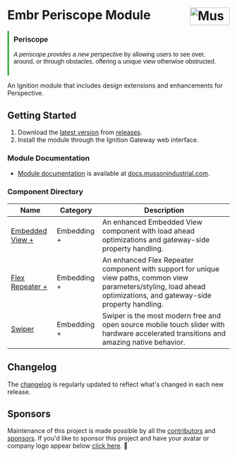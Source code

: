 # Embr Periscope Module [<img src="https://cdn.mussonindustrial.com/files/public/images/emblem.svg" alt="Musson Industrial Logo" width="90" height="40" align="right">][embr]

<div style="border-left: 4px solid #4CAF50; padding: 10px; font-family: Arial, sans-serif;">
<h3 style="color: #red; margin-top: 0;">Periscope</h3>
  <p><em>A periscope provides a new perspective</em> by allowing users to see over, around, or through obstacles, offering a unique view otherwise obstructed.</p>
</div>

An Ignition module that includes design extensions and enhancements for Perspective.

## Getting Started

1. Download the [latest version] from [releases].
2. Install the module through the Ignition Gateway web interface.

### Module Documentation

- [Module documentation] is available at [docs.mussonindustrial.com].


### Component Directory

| Name                                                  | Category    | Description                                                                                                                                                           |
|-------------------------------------------------------|-------------|-----------------------------------------------------------------------------------------------------------------------------------------------------------------------|
| [Embedded View +](./docs/components/view.md)          | Embedding + | An enhanced Embedded View component with load ahead optimizations and gateway-side property handling.                                                                 |
| [Flex Repeater +](./docs/components/flex-repeater.md) | Embedding + | An enhanced Flex Repeater component with support for unique view paths, common view parameters/styling, load ahead optimizations, and gateway-side property handling. |
| [Swiper](./docs/components/swiper.md)                 | Embedding + | Swiper is the most modern free and open source mobile touch slider with hardware accelerated transitions and amazing native behavior.                                 |

## Changelog

The [changelog](./CHANGELOG.md) is regularly updated to reflect what's changed in each new release.

## Sponsors

Maintenance of this project is made possible by all the [contributors] and [sponsors].
If you'd like to sponsor this project and have your avatar or company logo appear below [click here](https://github.com/sponsors/mussonindustrial). 💖

[embr]: https://github.com/mussonindustrial/embr
[releases]: https://github.com/mussonindustrial/embr/releases
[docs.mussonindustrial.com]: https://docs.mussonindustrial.com
[Module documentation]: https://docs.mussonindustrial.com/docs/ignition-modules/embr-thermo
[contributors]: https://github.com/JamesIves/github-pages-deploy-action/graphs/contributors
[sponsors]: https://github.com/sponsors/mussonindustrial
[latest version]: https://github.com/mussonindustrial/embr/releases?q=periscope&expanded=true
